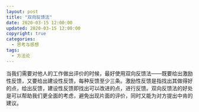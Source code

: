 ```yaml
---
layout: post
title: "双向反馈法"
date: 2020-03-15 12:00:00
updated: 2020-03-15 12:00:00
copyright: true
categories:
  - 思考与感想
tags:
  - 方法论
---
```


当我们需要对他人的工作做出评价的时候，最好使用双向反馈法——既要给出激励性反馈，又要给出建设性反馈，每种反馈至少三条。激励性反馈是指找出其做得好的点，给出反馈，建设性反馈即找出可以改进的点，进行反馈。双向反馈法的好处是可以帮助我们更全面的考虑，避免出现片面的评价，同时又能为对方提出中肯的建议。